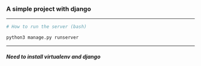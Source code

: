### A simple project with django
---
``` bash
# How to run the server (bash)

python3 manage.py runserver
```
---
##### Need to install virtualenv and django
